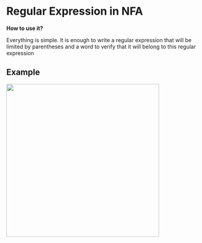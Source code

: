 # Regular Expression in NFA
**How to use it?**

Everything is simple. It is enough to write a regular expression that will be limited by parentheses and a word to verify that it will belong to this regular expression
## **Example**
<img src="assets/example.gif" width="400" height="400" class="center">
